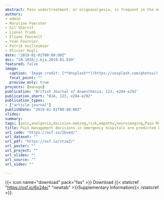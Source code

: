 ```yaml
---
abstract: Pain undertreatment, or oligoanalgesia, is frequent in the emergency department (ED), with major medical, ethical, and financial implications. Across different hospitals, healthcare providers have been reported to differ considerably in the ways in which they recognise and manage pain, with some prescribing analgesics far less frequently than others. However, factors that could explain this variability remain poorly understood. Here, we used neuroscience approaches for neural signal modelling to investigate whether individual decisions in the ED could be explained in terms of brain patterns related to empathy, risk-taking, and error monitoring. For 15 months, we monitored the pain management behaviour of 70 ED nurses at triage, and subsequently invited 33 to a neuroimaging study involving three well-established tasks probing relevant cognitive and affective dimensions. Univariate and multivariate regressions were used to predict pain management decisions from neural activity during these tasks. We found that the brain signal recorded when empathising with others predicted the frequency with which nurses documented pain in their patients. In addition, neural activity sensitive to errors and negative outcomes predicted the frequency with which nurses denied analgesia by registering potential side-effects. These results highlight the multiple processes underlying pain management, and suggest that the neural representations of others' states and one's errors play a key role in individual treatment decisions. Neuroscience models of social cognition and decision-making are a powerful tool to explain clinical behaviour and might be used to guide future educational programs to improve pain management in ED.
authors:
- admin
- Maryline Foerster
- Gil Sharvit
- Lionel Trueb
- Eliane Foucault
- Yvan Fournier
- Patrik Vuilleumier
- Olivier Hugli
date: "2019-01-01T00:00:00Z"
doi: "10.1016/j.bja.2019.01.039"
featured: false
image: 
  caption: 'Image credit: [**Unsplash**](https://unsplash.com/photos/)'
  focal_point: ""
  preview_only: true
projects: [manage]
publication: 'British Journal of Anaesthesia, 123, e284-e292'
publication_short: "BJA, 123, e284-e292"
publication_types:
- ["article-journal"]
publishDate: "2019-01-01T00:00:00Z"
slides: 
summary:
tags: [pain,analgesia,decision-making,risk,empathy,neuroimaging,Pain Management,Handedness task,MVPA,fMRI,Insula,Cingulate Cortex,Error,Feedback,Agency,Uncertainty]
title: Pain management decisions in emergency hospitals are predicted by brain activity during empathy and error monitoring
url_code: "https://osf.io/2bved/"
url_dataset: ""
url_pdf: "https://osf.io/stzw2/"
url_poster: ""
url_project: ""
url_slides: ""
url_source: ""
url_video: ""

---
```


{{< icon name="download" pack="fas" >}} Download {{< staticref "https://osf.io/6x24e/" "newtab" >}}Supplementary Information{{< /staticref >}}.
